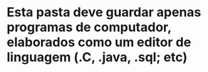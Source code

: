 # Esta pasta deve guardar apenas programas de computador, elaborados como um editor de linguagem (.C, .java, .sql; etc)
